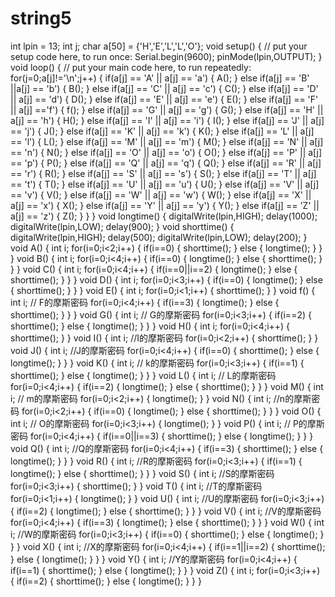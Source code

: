 # string5
int lpin = 13; int j; char a[50] = {'H','E','L','L','O'};  void setup() {   // put your setup code here, to run once:   Serial.begin(9600);   pinMode(lpin,OUTPUT); }  void loop() {   // put your main code here, to run repeatedly:   for(j=0;a[j]!='\n';j++) {   if(a[j] == 'A' || a[j] == 'a')   {     A();   }   else if(a[j] == 'B' ||a[j] == 'b')   {     B();   }   else if(a[j] == 'C' || a[j] == 'c')   {     C();   }   else if(a[j] == 'D' || a[j] == 'd')   {     D();   }   else if(a[j] == 'E' || a[j] == 'e')   {     E();   }   else if(a[j] == 'F' || a[j] =='f')   {     f();   }   else if(a[j] == 'G' || a[j] == 'g')   {     G();   }   else if(a[j] == 'H' || a[j] == 'h')   {     H();   }   else if(a[j] == 'I' || a[j] == 'i')   {     I();   }   else if(a[j] == 'J' || a[j] == 'j')   {     J();   }   else if(a[j] == 'K' || a[j] == 'k')   {     K();   }   else if(a[j] == 'L' || a[j] == 'l')   {     L();   }   else if(a[j] == 'M' || a[j] == 'm')   {     M();   }   else if(a[j] == 'N' || a[j] == 'n')   {     N();   }   else if(a[j] == 'O' || a[j] == 'o')   {     O();   }   else if(a[j] == 'P' || a[j] == 'p')   {     P();   }   else if(a[j] == 'Q' || a[j] == 'q')   {     Q();   }   else if(a[j] == 'R' || a[j] == 'r')   {     R();   }   else if(a[j] == 'S' || a[j] == 's')   {     S();   }   else if(a[j] == 'T' || a[j] == 't')   {     T();   }   else if(a[j] == 'U' || a[j] == 'u')   {     U();   }   else if(a[j] == 'V' || a[j] == 'v')   {     V();   }   else if(a[j] == 'W' || a[j] == 'w')   {     W();   }   else if(a[j] == 'X' || a[j] == 'x')   {     X();   }   else if(a[j] == 'Y' || a[j] == 'y')   {     Y();   }   else if(a[j] == 'Z' || a[j] == 'z')   {     Z();   } }  }  void longtime()  {    digitalWrite(lpin,HIGH);    delay(1000);    digitalWrite(lpin,LOW);    delay(900);  } void shorttime()  {   digitalWrite(lpin,HIGH);   delay(500);   digitalWrite(lpin,LOW);   delay(200);  } void A() {   int i;   for(i=0;i&lt;2;i++)   {     if(i==0)     {     shorttime();     }    else     {     longtime();     }   } } void B() {   int i;    for(i=0;i&lt;4;i++)    {     if(i==0)     {       longtime();     }     else     {       shorttime();     }    } } void C() {   int i;    for(i=0;i&lt;4;i++)    {     if(i==0||i==2)     {       longtime();     }     else     {       shorttime();     }   } } void D() {   int i;    for(i=0;i&lt;3;i++)    {      if(i==0)       {       longtime();       }      else      {       shorttime();      }    } }  void E()  {   int i;   for(i=0;i&lt;1;i++)   {     shorttime();   }  }  void f()  {     int i; //  F的摩斯密码   for(i=0;i&lt;4;i++)   {     if(i==3)     {       longtime();     }     else     {       shorttime();     }   }  }  void  G()  {   int i;     //  G的摩斯密码   for(i=0;i&lt;3;i++)   {     if(i==2)     {       shorttime();     }     else     {       longtime();     }   }  } void H() {   int i;   for(i=0;i&lt;4;i++)   {   shorttime();   } } void I()  {   int i;   //I的摩斯密码   for(i=0;i&lt;2;i++)   {   shorttime();   }  } void J() {   int i;    //J的摩斯密码 for(i=0;i&lt;4;i++) {   if(i==0)   {     shorttime();   }   else    {     longtime();   }  } } void K() {   int i;   // k的摩斯密码   for(i=0;i&lt;3;i++)   {    if(i==1)    {      shorttime();    }    else    {     longtime();    }   } } void L() {   int i;   //  L的摩斯密码   for(i=0;i&lt;4;i++)   {     if(i==2)     {       longtime();     }     else     {       shorttime();     }   } } void M() {   int i;   //  m的摩斯密码  for(i=0;i&lt;2;i++)  {   longtime();  } } void N() {   int i;   //n的摩斯密码  for(i=0;i&lt;2;i++)  {   if(i==0)   {     longtime();   }   else   {     shorttime();   }  } }  void O()  {   int i;   //  O的摩斯密码   for(i=0;i&lt;3;i++)   {     longtime();   }  }  void P()  {   int i;   //  P的摩斯密码 for(i=0;i&lt;4;i++) {   if(i==0||i==3)   {     shorttime();   }   else   {     longtime();   } }  }  void Q()  {   int i; //Q的摩斯密码 for(i=0;i&lt;4;i++) {   if(i==3)   {     shorttime();   }   else   {     longtime();   } }  }  void R()  {   int i;   //R的摩斯密码 for(i=0;i&lt;3;i++) {   if(i==1)   {     longtime();   }   else   {     shorttime();   } }  }  void S()  {   int i;   //S的摩斯密码 for(i=0;i&lt;3;i++) {   shorttime(); }  }  void T()  {   int i;   //T的摩斯密码 for(i=0;i&lt;1;i++) {   longtime(); }  }  void U()  {   int i;   //U的摩斯密码 for(i=0;i&lt;3;i++) {   if(i==2)   {     longtime();   }   else   {     shorttime();   } }  }  void V()  {   int i;   //V的摩斯密码 for(i=0;i&lt;4;i++) {   if(i==3)   {     longtime();   }   else   {     shorttime();   } }  }  void W()  {   int i;   //W的摩斯密码 for(i=0;i&lt;3;i++) {   if(i==0)   {     shorttime();   }   else   {     longtime();   } }  }  void X()  {   int i;   //X的摩斯密码 for(i=0;i&lt;4;i++) {   if(i==1||i==2)   {     shorttime();   }   else   {     longtime();   } }  } void Y() {   int i;   //Y的摩斯密码   for(i=0;i&lt;4;i++)    {     if(i==1)     {     shorttime();     }     else     {     longtime();     }   } } void Z() {   int i;   for(i=0;i&lt;3;i++)   {     if(i==2)     {     shorttime();     }    else     {     longtime();     }   } }
